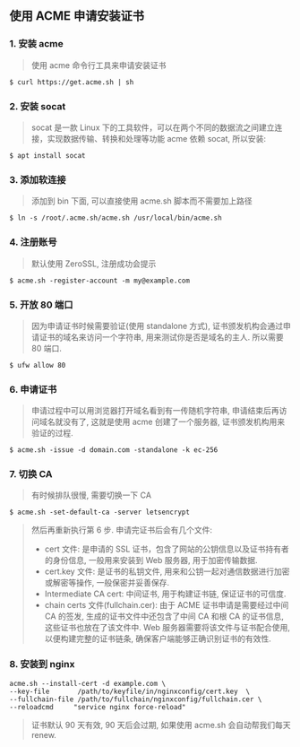 ## 使用 ACME 申请安装证书

### 1. 安装 acme
> 使用 acme 命令行工具来申请安装证书
```
$ curl https://get.acme.sh | sh
```
### 2. 安装 socat
> socat 是一款 Linux 下的工具软件，可以在两个不同的数据流之间建立连接，实现数据传输、转换和处理等功能
> acme 依赖 socat, 所以安装:
```
$ apt install socat
```
### 3. 添加软连接
> 添加到 bin 下面, 可以直接使用 acme.sh 脚本而不需要加上路径
```
$ ln -s /root/.acme.sh/acme.sh /usr/local/bin/acme.sh
```
### 4. 注册账号
> 默认使用 ZeroSSL, 注册成功会提示
```
$ acme.sh -register-account -m my@example.com
```
### 5. 开放 80 端口
> 因为申请证书时候需要验证(使用 standalone 方式), 证书颁发机构会通过申请证书的域名来访问一个字符串, 用来测试你是否是域名的主人. 所以需要 80 端口.
```
$ ufw allow 80
```
### 6. 申请证书
> 申请过程中可以用浏览器打开域名看到有一传随机字符串, 申请结束后再访问域名就没有了, 这就是使用 acme 创建了一个服务器, 证书颁发机构用来验证的过程.
```
$ acme.sh -issue -d domain.com -standalone -k ec-256
```
### 7. 切换 CA
> 有时候排队很慢, 需要切换一下 CA
```
$ acme.sh -set-default-ca -server letsencrypt
```
> 然后再重新执行第 6 步.
> 申请完证书后会有几个文件:
> - cert 文件: 是申请的 SSL 证书，包含了网站的公钥信息以及证书持有者的身份信息, 一般用来安装到 Web 服务器, 用于加密传输数据.
> - cert.key 文件: 是证书的私钥文件, 用来和公钥一起对通信数据进行加密或解密等操作, 一般保密并妥善保存.
> - Intermediate CA cert: 中间证书, 用于构建证书链, 保证证书的可信度.
> - chain certs 文件(fullchain.cer): 由于 ACME 证书申请是需要经过中间 CA 的签发, 生成的证书文件中还包含了中间 CA 和根 CA 的证书信息, 这些证书也放在了该文件中. Web 服务器需要将该文件与证书配合使用, 以便构建完整的证书链条, 确保客户端能够正确识别证书的有效性.
### 8. 安装到 nginx
```
acme.sh --install-cert -d example.com \
--key-file       /path/to/keyfile/in/nginxconfig/cert.key  \
--fullchain-file /path/to/fullchain/nginxconfig/fullchain.cer \
--reloadcmd     "service nginx force-reload"
```
> 证书默认 90 天有效, 90 天后会过期, 如果使用 acme.sh 会自动帮我们每天 renew.























